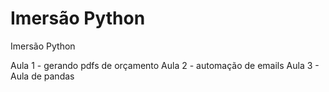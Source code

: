 # Imersão Python 
Imersão Python

Aula 1 - gerando pdfs de orçamento
Aula 2 - automação de emails
Aula 3 - Aula de pandas
